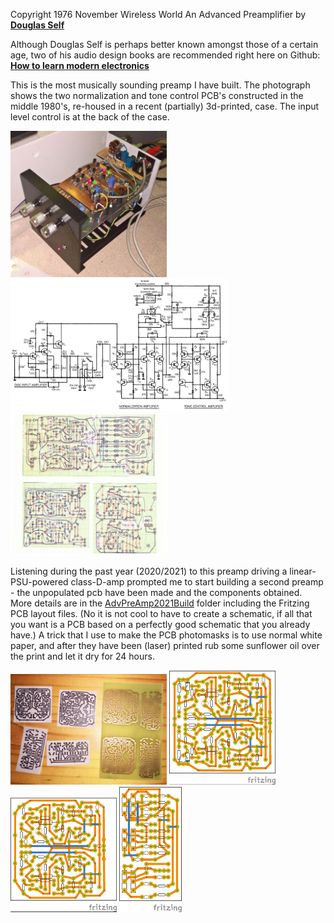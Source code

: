 Copyright 1976 November Wireless World An Advanced Preamplifier by [**Douglas Self**](http://www.douglas-self.com/ampins/library/ampartew.htm)

Although Douglas Self is perhaps better known amongst those of a certain age, two of his audio design books are recommended right here on Github: 
[**How to learn modern electronics**](https://github.com/joaocarvalhoopen/How_to_learn_modern_electronics)

This is the most musically sounding preamp I have built. The photograph shows the two normalization and tone control PCB's constructed in the middle 1980's, re-housed in a recent (partially) 3d-printed, case. The input level control is at the back of the case. 

<p align="left">
<img src="DSelfPreamp1.jpg" width="250" />  
<img src="DSelfPreamp.jpg" width="350" />   
<img src="pcb-layouts.jpg" width="250" />  	
</p>
	
Listening during the past year (2020/2021) to this preamp driving a linear-PSU-powered class-D-amp prompted me to start building a second preamp - the unpopulated pcb have been made and the components obtained. More details are in the [AdvPreAmp2021Build](AdvPreAmp2021Build) folder including the Fritzing PCB layout files. (No it is not cool to have to create a schematic, if all that you want is a PCB based on a perfectly good schematic that you already have.) A trick that I use to make the PCB photomasks is to use normal white paper, and after they have been (laser) printed rub some sunflower oil over the print and let it dry for 24 hours.

<p align="left">
<img src="AdvPreAmp2021Build/pcb1.jpg" width="250" />  
<img src="AdvPreAmp2021Build/AdvPreAmp1_pcb.jpg" width="170" />   
<img src="AdvPreAmp2021Build/AdvPreAmp2_pcb.jpg" width="170" />  
<img src="AdvPreAmp2021Build/AdvPreAmp3_pcb.jpg" width="100" />  
</p>

